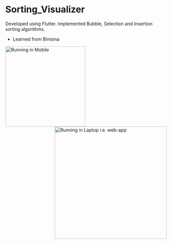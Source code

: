 # Sorting_Visualizer

Developed using Flutter.
Implemented Bubble, Selection and Insertion sorting algorithms.

* Learned from Bimsina

<a href="https://user-images.githubusercontent.com/49603163/73570870-4c58f100-4493-11ea-9db6-dec4fb4ff09b.gif"><img src="https://user-images.githubusercontent.com/49603163/73570870-4c58f100-4493-11ea-9db6-dec4fb4ff09b.gif" title="Running in Mobile" width="250" align="left"/></a>

<a href="https://user-images.githubusercontent.com/49603163/73571774-55e35880-4495-11ea-983f-742e4c459d52.gif"><img src="https://user-images.githubusercontent.com/49603163/73571774-55e35880-4495-11ea-983f-742e4c459d52.gif" title="Running in Laptop i.e. web-app" width="350" align="right"/></a>






